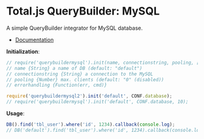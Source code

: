 # Total.js QueryBuilder: MySQL

A simple QueryBuilder integrator for MySQL database.

- [Documentation](https://docs.totaljs.com/total4/)

__Initialization__:

```js
// require('querybuildermysql').init(name, connectionstring, pooling, [errorhandling]);
// name {String} a name of DB (default: "default")
// connectionstring {String} a connection to the MySQL
// pooling {Number} max. clients (default: "0" (disabled))
// errorhandling {Function(err, cmd)}

require('querybuildermysql2').init('default', CONF.database);
// require('querybuildermysql').init('default', CONF.database, 10);
```

__Usage__:

```js
DB().find('tbl_user').where('id', 1234).callback(console.log);
// DB('default').find('tbl_user').where('id', 1234).callback(console.log);
```